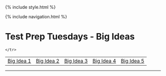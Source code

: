 {% include style.html %}

{% include navigation.html %}

# Test Prep Tuesdays - Big Ideas

<table>
    <tr>
        <td><a href="bi1">Big Idea 1</a></td>
        <td><a href="bi2">Big Idea 2</a></td>
        <td><a href="bi3">Big Idea 3</a></td>
        <td><a href="bi4">Big Idea 4</a></td>
        <td><a href="bi5">Big Idea 5</a></td>

    </tr>
</table>
<hr>

